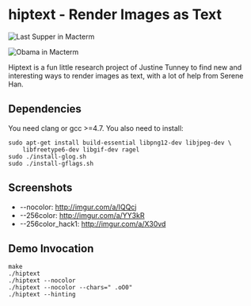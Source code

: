 # hiptext - Render Images as Text

![Last Supper in Macterm](http://i.imgur.com/7TfrQsL.png)

![Obama in Macterm](http://i.imgur.com/UnfnpMr.png)

Hiptext is a fun little research project of Justine Tunney to find new and
interesting ways to render images as text, with a lot of help from Serene Han.

## Dependencies

You need clang or gcc >=4.7. You also need to install:

    sudo apt-get install build-essential libpng12-dev libjpeg-dev \
        libfreetype6-dev libgif-dev ragel
    sudo ./install-glog.sh
    sudo ./install-gflags.sh

## Screenshots

- --nocolor: http://imgur.com/a/IQQcj
- --256color: http://imgur.com/a/YY3kR
- --256color_hack1: http://imgur.com/a/X30vd

## Demo Invocation

    make
    ./hiptext
    ./hiptext --nocolor
    ./hiptext --nocolor --chars=" .oO0"
    ./hiptext --hinting
